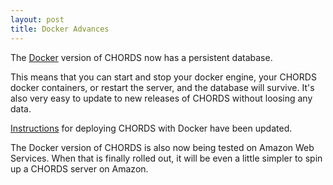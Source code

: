 ```yaml
---
layout: post
title: Docker Advances
---
```


The [Docker](https://www.docker.com/) version 
of CHORDS now has a persistent database. 

This means that you can start and stop your docker
engine, your CHORDS docker containers, or restart the server, and
the database will survive. It's also very easy to update
to new releases of CHORDS without loosing any data.

[Instructions](https://github.com/NCAR/chords_portal/wiki/Docker-for-CHORDS)
for deploying CHORDS with Docker have been updated.

The Docker version of CHORDS is also now being tested on Amazon Web Services. 
When that is finally rolled out, it will be even a little simpler to spin up a CHORDS
server on Amazon.
